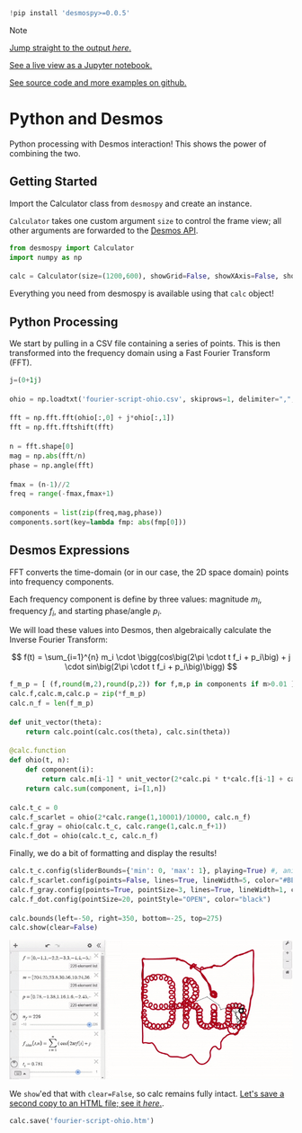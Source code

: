 ```python
!pip install 'desmospy>=0.0.5'
```

> [!NOTE]
>
> [Jump straight to the output *here*.](https://nbviewer.org/github/timdechant/desmospy/blob/main/examples/fourier-script-ohio/fourier-script-ohio.htm)
>
> [See a live view as a Jupyter notebook.](https://nbviewer.org/github/timdechant/desmospy/blob/main/examples/fourier-script-ohio/fourier-script-ohio.ipynb)
> 
> [See source code and more examples on github.](https://github.com/timdechant/desmospy)

# Python and Desmos

Python processing with Desmos interaction!  This shows the power of combining the two.

## Getting Started

Import the Calculator class from <code>desmospy</code> and create an instance.

<code>Calculator</code> takes one custom argument <code>size</code> to control the frame view; all other arguments are forwarded to the [Desmos API](https://www.desmos.com/api/v1.9/docs/index.html#document-calculator).


```python
from desmospy import Calculator
import numpy as np

calc = Calculator(size=(1200,600), showGrid=False, showXAxis=False, showYAxis=False)
```

Everything you need from desmospy is available using that <code>calc</code> object!

## Python Processing

We start by pulling in a CSV file containing a series of points.  This is then transformed into the frequency domain using a Fast Fourier Transform (FFT).


```python
j=(0+1j)

ohio = np.loadtxt('fourier-script-ohio.csv', skiprows=1, delimiter=",", dtype=float)

fft = np.fft.fft(ohio[:,0] + j*ohio[:,1])
fft = np.fft.fftshift(fft)

n = fft.shape[0]
mag = np.abs(fft/n)
phase = np.angle(fft)

fmax = (n-1)//2
freq = range(-fmax,fmax+1)

components = list(zip(freq,mag,phase))
components.sort(key=lambda fmp: abs(fmp[0]))
```

## Desmos Expressions

FFT converts the time-domain (or in our case, the 2D space domain) points into frequency components.

Each frequency component is define by three values: magnitude $m_i$, frequency $f_i$, and starting phase/angle $p_i$.

We will load these values into Desmos, then algebraically calculate the Inverse Fourier Transform:

$$
f(t) = \sum_{i=1}^{n} m_i \cdot \bigg(cos\big(2\pi \cdot t f_i + p_i\big) + j \cdot sin\big(2\pi \cdot t f_i + p_i\big)\bigg)
$$


```python
f_m_p = [ (f,round(m,2),round(p,2)) for f,m,p in components if m>0.01 ]
calc.f,calc.m,calc.p = zip(*f_m_p)
calc.n_f = len(f_m_p)

def unit_vector(theta):
    return calc.point(calc.cos(theta), calc.sin(theta))

@calc.function
def ohio(t, n):
    def component(i):
        return calc.m[i-1] * unit_vector(2*calc.pi * t*calc.f[i-1] + calc.p[i-1])
    return calc.sum(component, i=[1,n])

calc.t_c = 0
calc.f_scarlet = ohio(2*calc.range(1,10001)/10000, calc.n_f)
calc.f_gray = ohio(calc.t_c, calc.range(1,calc.n_f+1))
calc.f_dot = ohio(calc.t_c, calc.n_f)
```

Finally, we do a bit of formatting and display the results!


```python
calc.t_c.config(sliderBounds={'min': 0, 'max': 1}, playing=True) #, animationPeriod=80000, loopMode="LOOP_FORWARD")
calc.f_scarlet.config(points=False, lines=True, lineWidth=5, color="#BE0119")
calc.f_gray.config(points=True, pointSize=3, lines=True, lineWidth=1, color="#111111")
calc.f_dot.config(pointSize=20, pointStyle="OPEN", color="black")

calc.bounds(left=-50, right=350, bottom=-25, top=275)
calc.show(clear=False)
```
![](fourier-script-ohio.gif)

We <code>show</code>'ed that with <code>clear=False</code>, so calc remains fully intact.  [Let's save a second copy to an HTML file; see it *here*.](https://nbviewer.org/github/timdechant/desmospy/blob/main/examples/fourier-script-ohio/fourier-script-ohio.htm).


```python
calc.save('fourier-script-ohio.htm')
```
